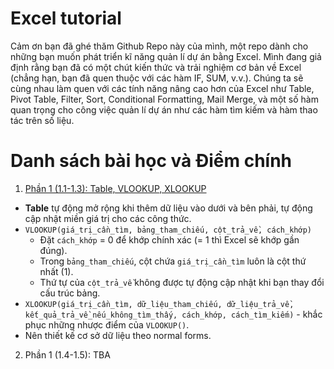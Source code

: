 # Excel tutorial

Cảm ơn bạn đã ghé thăm Github Repo này của mình, một repo dành cho những bạn muốn phát triển kĩ năng quản lí dự án bằng Excel. Mình đang giả định rằng bạn đã có một chút kiến thức và trải nghiệm cơ bản về Excel (chẳng hạn, bạn đã quen thuộc với các hàm IF, SUM, v.v.). Chúng ta sẽ cùng nhau làm quen với các tính năng nâng cao hơn của Excel như Table, Pivot Table, Filter, Sort, Conditional Formatting, Mail Merge, và một số hàm quan trọng cho công việc quản lí dự án như các hàm tìm kiếm và hàm thao tác trên số liệu.

# Danh sách bài học và Điểm chính

1. [Phần 1 (1.1-1.3): Table, VLOOKUP, XLOOKUP](https://youtu.be/3D5UvIGPPhM)
  - **Table** tự động mở rộng khi thêm dữ liệu vào dưới và bên phải, tự động cập nhật miền giá trị cho các công thức.
  - `VLOOKUP(giá_trị_cần_tìm, bảng_tham_chiếu, cột_trả_về, cách_khớp)`
    * Đặt `cách_khớp` = 0 để khớp chính xác (= 1 thì Excel sẽ khớp gần đúng).
    * Trong `bảng_tham_chiếu`, cột chứa `giá_trị_cần_tìm` luôn là cột thứ nhất (1).
    * Thứ tự của `cột_trả_về` không được tự động cập nhật khi bạn thay đổi cấu trúc bảng.
  - `XLOOKUP(giá_trị_cần_tìm, dữ_liệu_tham_chiếu, dữ_liệu_trả_về, kết_quả_trả_về_nếu_không_tìm_thấy, cách_khớp, cách_tìm_kiếm)` - khắc phục những nhược điểm của `VLOOKUP()`.
  - Nên thiết kế cơ sở dữ liệu theo normal forms.

2. Phần 1 (1.4-1.5): TBA

